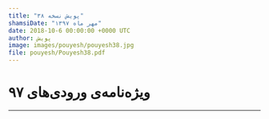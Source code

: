 ```yaml
---
title: "پویش نسخه ۳۸"
shamsiDate: "مهر ماه ۱۳۹۷"
date: 2018-10-6 00:00:00 +0000 UTC
author: پویش
image: images/pouyesh/pouyesh38.jpg
file: pouyesh/Pouyesh38.pdf
---
```


ویژه‌‌نامه‌ی ورودی‌های ۹۷
===============

----
